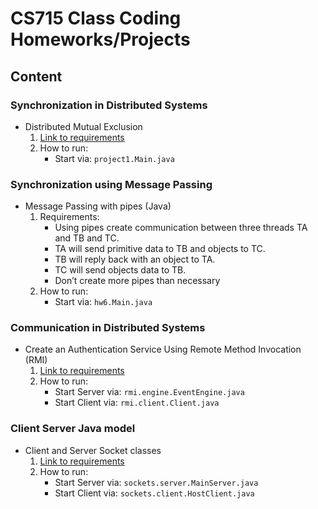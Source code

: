 # **CS715 Class Coding Homeworks/Projects** #

## **Content** ##
### Synchronization in Distributed Systems 
* Distributed Mutual Exclusion 
    1. [Link to requirements](https://bitbucket.org/rival95/cs715/src/master/CS715/project1.pdf)
    2. How to run: 
        + Start via: `project1.Main.java`

### Synchronization using Message Passing ###
* Message Passing with pipes (Java)
    1. Requirements:
        + Using pipes create communication between three threads TA and TB and TC.
        + TA will send primitive data to TB and objects to TC. 
        + TB will reply back with an object to TA. 
        + TC will send objects data to TB.
        + Don’t create more pipes than necessary
    2. How to run: 
        + Start via: `hw6.Main.java`

### Communication in Distributed Systems 
* Create an Authentication Service Using Remote Method Invocation (RMI) 
    1. [Link to requirements](https://bitbucket.org/rival95/cs715/src/master/CS715/RMI.pdf)
    2. How to run: 
        + Start Server via: `rmi.engine.EventEngine.java`
        + Start Client via: `rmi.client.Client.java`
         
### Client Server Java model
* Client and Server Socket classes 
    1. [Link to requirements](https://bitbucket.org/rival95/cs715/src/master/CS715/project2.pdf)
    2. How to run: 
        + Start Server via: `sockets.server.MainServer.java`
        + Start Client via: `sockets.client.HostClient.java`